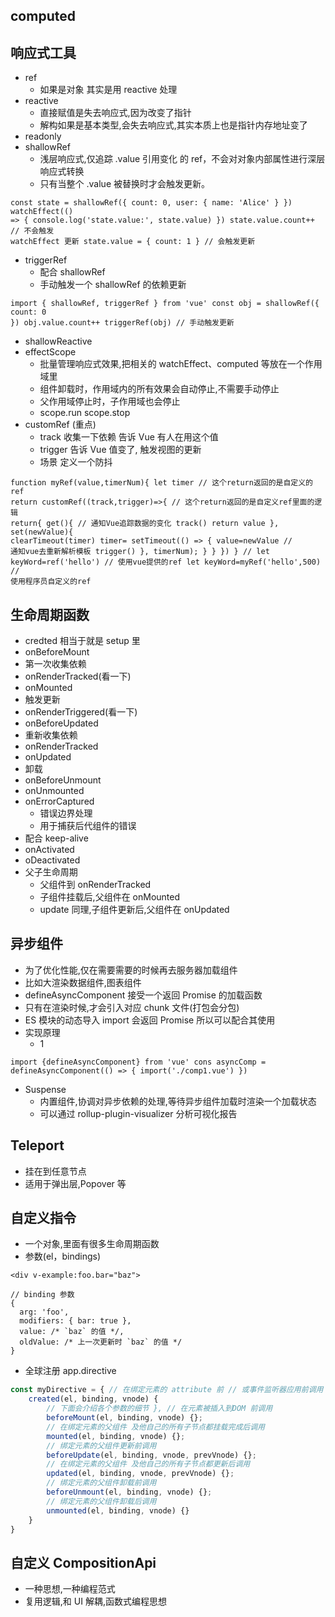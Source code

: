 ## computed

## 响应式工具

- ref
  - 如果是对象 其实是用 reactive 处理
- reactive
  - 直接赋值是失去响应式,因为改变了指针
  - 解构如果是基本类型,会失去响应式,其实本质上也是指针内存地址变了
- readonly
- shallowRef
  - 浅层响应式,仅追踪 .value 引用变化 的 ref，不会对对象内部属性进行深层响应式转换
  - 只有当整个 .value 被替换时才会触发更新。

```vue
const state = shallowRef({ count: 0, user: { name: 'Alice' } }) watchEffect(()
=> { console.log('state.value:', state.value) }) state.value.count++ // 不会触发
watchEffect 更新 state.value = { count: 1 } // 会触发更新
```

- triggerRef
  - 配合 shallowRef
  - 手动触发一个 shallowRef 的依赖更新

```vue
import { shallowRef, triggerRef } from 'vue' const obj = shallowRef({ count: 0
}) obj.value.count++ triggerRef(obj) // 手动触发更新
```

- shallowReactive
- effectScope
  - 批量管理响应式效果,把相关的 watchEffect、computed 等放在一个作用域里
  - 组件卸载时，作用域内的所有效果会自动停止,不需要手动停止
  - 父作用域停止时，子作用域也会停止
  - scope.run scope.stop
- customRef (重点)
  - track 收集一下依赖 告诉 Vue 有人在用这个值
  - trigger 告诉 Vue 值变了, 触发视图的更新
  - 场景 定义一个防抖

```vue
function myRef(value,timerNum){ let timer // 这个return返回的是自定义的ref
return customRef((track,trigger)=>{ // 这个return返回的是自定义ref里面的逻辑
return{ get(){ // 通知Vue追踪数据的变化 track() return value }, set(newValue){
clearTimeout(timer) timer= setTimeout(() => { value=newValue //
通知vue去重新解析模板 trigger() }, timerNum); } } }) } // let
keyWord=ref('hello') // 使用vue提供的ref let keyWord=myRef('hello',500) //
使用程序员自定义的ref
```

## 生命周期函数

- credted 相当于就是 setup 里
- onBeforeMount
- 第一次收集依赖
- onRenderTracked(看一下)
- onMounted
- 触发更新
- onRenderTriggered(看一下)
- onBeforeUpdated
- 重新收集依赖
- onRenderTracked
- onUpdated
- 卸载
- onBeforeUnmount
- onUnmounted
- onErrorCaptured
  - 错误边界处理
  - 用于捕获后代组件的错误
- 配合 keep-alive
- onActivated
- oDeactivated
- 父子生命周期
  - 父组件到 onRenderTracked
  - 子组件挂载后,父组件在 onMounted
  - update 同理,子组件更新后,父组件在 onUpdated

## 异步组件

- 为了优化性能,仅在需要需要的时候再去服务器加载组件
- 比如大渲染数据组件,图表组件
- defineAsyncComponent 接受一个返回 Promise 的加载函数
- 只有在渲染时候,才会引入对应 chunk 文件(打包会分包)
- ES 模块的动态导入 import 会返回 Promise 所以可以配合其使用
- 实现原理
  - 1

```vue
import {defineAsyncComponent} from 'vue' cons asyncComp =
defineAsyncComponent(() => { import('./comp1.vue') })
```

- Suspense
  - 内置组件,协调对异步依赖的处理,等待异步组件加载时渲染一个加载状态
  - 可以通过 rollup-plugin-visualizer 分析可视化报告

## Teleport

- 挂在到任意节点
- 适用于弹出层,Popover 等

## 自定义指令

- 一个对象,里面有很多生命周期函数
- 参数(el，bindings)

```vue
<div v-example:foo.bar="baz">

// binding 参数
{
  arg: 'foo',
  modifiers: { bar: true },
  value: /* `baz` 的值 */,
  oldValue: /* 上一次更新时 `baz` 的值 */
}
```

- 全球注册 app.directive

```JavaScript
const myDirective = { // 在绑定元素的 attribute 前 // 或事件监听器应用前调用
    created(el, binding, vnode) { 
        // 下面会介绍各个参数的细节 }, // 在元素被插入到DOM 前调用 
        beforeMount(el, binding, vnode) {};
        // 在绑定元素的父组件 及他自己的所有子节点都挂载完成后调用 
        mounted(el, binding, vnode) {};
        // 绑定元素的父组件更新前调用 
        beforeUpdate(el, binding, vnode, prevVnode) {};
        // 在绑定元素的父组件 及他自己的所有子节点都更新后调用 
        updated(el, binding, vnode, prevVnode) {};
        // 绑定元素的父组件卸载前调用 
        beforeUnmount(el, binding, vnode) {};
        // 绑定元素的父组件卸载后调用 
        unmounted(el, binding, vnode) {} 
    }
}
```

## 自定义 CompositionApi

- 一种思想,一种编程范式
- 复用逻辑,和 UI 解耦,函数式编程思想
